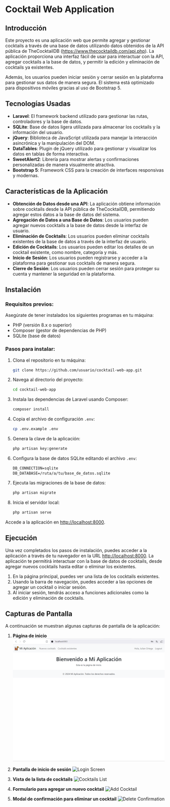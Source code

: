 
# Cocktail Web Application

## Introducción
Este proyecto es una aplicación web que permite agregar y gestionar cocktails a través de una base de datos utilizando datos obtenidos de la API pública de TheCocktailDB (https://www.thecocktaildb.com/api.php). La aplicación proporciona una interfaz fácil de usar para interactuar con la API, agregar cocktails a la base de datos, y permitir la edición y eliminación de cocktails ya existentes.

Además, los usuarios pueden iniciar sesión y cerrar sesión en la plataforma para gestionar sus datos de manera segura. El sistema está optimizado para dispositivos móviles gracias al uso de Bootstrap 5.

## Tecnologías Usadas
- **Laravel**: El framework backend utilizado para gestionar las rutas, controladores y la base de datos.
- **SQLite**: Base de datos ligera utilizada para almacenar los cocktails y la información del usuario.
- **jQuery**: Biblioteca de JavaScript utilizada para manejar la interacción asincrónica y la manipulación del DOM.
- **DataTables**: Plugin de jQuery utilizado para gestionar y visualizar los datos en tablas de forma interactiva.
- **SweetAlert2**: Librería para mostrar alertas y confirmaciones personalizadas de manera visualmente atractiva.
- **Bootstrap 5**: Framework CSS para la creación de interfaces responsivas y modernas.

## Características de la Aplicación
- **Obtención de Datos desde una API**: La aplicación obtiene información sobre cocktails desde la API pública de TheCocktailDB, permitiendo agregar estos datos a la base de datos del sistema.
- **Agregación de Datos a una Base de Datos**: Los usuarios pueden agregar nuevos cocktails a la base de datos desde la interfaz de usuario.
- **Eliminación de Cocktails**: Los usuarios pueden eliminar cocktails existentes de la base de datos a través de la interfaz de usuario.
- **Edición de Cocktails**: Los usuarios pueden editar los detalles de un cocktail existente, como nombre, categoría y más.
- **Inicio de Sesión**: Los usuarios pueden registrarse y acceder a la plataforma para gestionar sus cocktails de manera segura.
- **Cierre de Sesión**: Los usuarios pueden cerrar sesión para proteger su cuenta y mantener la seguridad en la plataforma.

## Instalación

### Requisitos previos:
Asegúrate de tener instalados los siguientes programas en tu máquina:
- PHP (versión 8.x o superior)
- Composer (gestor de dependencias de PHP)
- SQLite (base de datos)

### Pasos para instalar:
1. Clona el repositorio en tu máquina:
   ```bash
   git clone https://github.com/usuario/cocktail-web-app.git
   ```

2. Navega al directorio del proyecto:
   ```bash
   cd cocktail-web-app
   ```

3. Instala las dependencias de Laravel usando Composer:
   ```bash
   composer install
   ```

4. Copia el archivo de configuración `.env`:
   ```bash
   cp .env.example .env
   ```

5. Genera la clave de la aplicación:
   ```bash
   php artisan key:generate
   ```

6. Configura la base de datos SQLite editando el archivo `.env`:
   ```plaintext
   DB_CONNECTION=sqlite
   DB_DATABASE=/ruta/a/tu/base_de_datos.sqlite
   ```

7. Ejecuta las migraciones de la base de datos:
   ```bash
   php artisan migrate
   ```

8. Inicia el servidor local:
   ```bash
   php artisan serve
   ```

Accede a la aplicación en [http://localhost:8000](http://localhost:8000).

## Ejecución

Una vez completados los pasos de instalación, puedes acceder a la aplicación a través de tu navegador en la URL [http://localhost:8000](http://localhost:8000). La aplicación te permitirá interactuar con la base de datos de cocktails, desde agregar nuevos cocktails hasta editar o eliminar los existentes.

1. En la página principal, puedes ver una lista de los cocktails existentes.
2. Usando la barra de navegación, puedes acceder a las opciones de agregar un cocktail o iniciar sesión.
3. Al iniciar sesión, tendrás acceso a funciones adicionales como la edición y eliminación de cocktails.

## Capturas de Pantalla

A continuación se muestran algunas capturas de pantalla de la aplicación:

1. **Página de inicio**
   ![Inicio](./docs/01-inicio.png)

2. **Pantalla de inicio de sesión**
   ![Login Screen](./screenshots/login.png)

3. **Vista de la lista de cocktails**
   ![Cocktails List](./screenshots/cocktails_list.png)

4. **Formulario para agregar un nuevo cocktail**
   ![Add Cocktail](./screenshots/add_cocktail.png)

5. **Modal de confirmación para eliminar un cocktail**
   ![Delete Confirmation](./screenshots/delete_confirmation.png)
